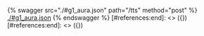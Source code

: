 [#references:start]: <> ({ "template": "openapi" })
[#references:start]: <> ({ "template": "openapi" })
{% swagger src="./#g1_aura.json" path="/tts" method="post" %}
[./#g1_aura.json](./#g1_aura.json)
{% endswagger %}
[#references:end]: <> ({})
[#references:end]: <> ({})